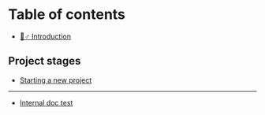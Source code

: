 # Table of contents

* [🧙♂ Introduction](README.md)

## Project stages

* [Starting a new project](project-stages/starting-a-new-project.md)

***

* [Internal doc test](internal-doc-test.md)
